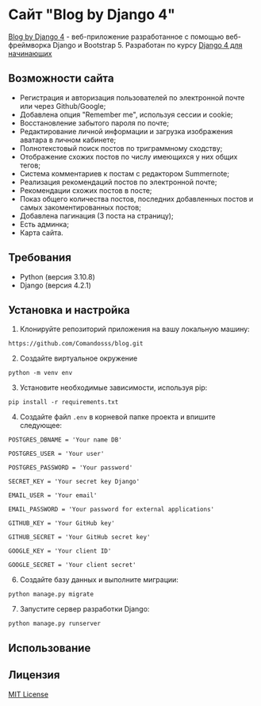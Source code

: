 # Сайт "Blog by Django 4"

[Blog by Django 4](http://alexlevkin.django-blog.ru/) - веб-приложение разработанное с помощью веб-фреймворка Django и Bootstrap 5. 
Разработан по курсу [Django 4 для начинающих](https://stepik.org/course/174634)

## Возможности сайта

- Регистрация и авторизация пользователей по электронной почте или через Github/Google;
- Добавлена опция "Remember me", используя сессии и cookie; 
- Восстановление забытого пароля по почте;
- Редактирование личной информации и загрузка изображения аватара в личном кабинете;
- Полнотекстовый поиск постов по триграммному сходству;
- Отображение схожих постов по числу имеющихся у них общих тегов;
- Система комментариев к постам с редактором Summernote;
- Реализация рекомендаций постов по электронной почте;
- Рекомендации схожих постов в посте;
- Показ общего количества постов, последних добавленных постов и самых закоментированных постов;
- Добавлена пагинация (3 поста на страницу);
- Есть админка;
- Карта сайта.

## Требования

- Python (версия 3.10.8)
- Django (версия 4.2.1)

## Установка и настройка

1. Клонируйте репозиторий приложения на вашу локальную машину:
```
https://github.com/Comandosss/blog.git
```

2. Создайте виртуальное окружение
```
python -m venv env
```
  
3. Установите необходимые зависимости, используя pip:
```
pip install -r requirements.txt
```

4. Создайте файл `.env` в корневой папке проекта и впишите следующее:
```
POSTGRES_DBNAME = 'Your name DB'

POSTGRES_USER = 'Your user'

POSTGRES_PASSWORD = 'Your password'

SECRET_KEY = 'Your secret key Django'

EMAIL_USER = 'Your email'

EMAIL_PASSWORD = 'Your password for external applications'

GITHUB_KEY = 'Your GitHub key'

GITHUB_SECRET = 'Your GitHub secret key'

GOOGLE_KEY = 'Your client ID'

GOOGLE_SECRET = 'Your client secret'
```
6. Создайте базу данных и выполните миграции:
```
python manage.py migrate
```

7. Запустите сервер разработки Django:
```
python manage.py runserver
```

## Использование

## Лицензия

[MIT License](LICENSE)

